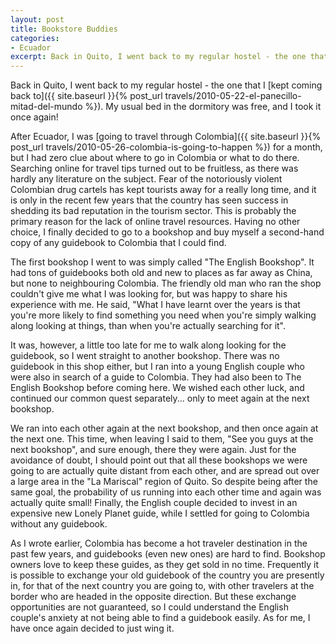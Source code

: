 ```yaml
---
layout: post
title: Bookstore Buddies
categories:
- Ecuador
excerpt: Back in Quito, I went back to my regular hostel - the one that I kept coming back to. My usual bed in the dormitory was free, and I took it once again!
---
```


Back in Quito, I went back to my regular hostel - the one that I [kept coming
back to]({{ site.baseurl }}{% post_url
travels/2010-05-22-el-panecillo-mitad-del-mundo %}). My usual bed in the
dormitory was free, and I took it once again!

After Ecuador, I was [going to travel through Colombia]({{ site.baseurl }}{%
post_url travels/2010-05-26-colombia-is-going-to-happen %}) for a month, but I
had zero clue about where to go in Colombia or what to do there. Searching
online for travel tips turned out to be fruitless, as there was hardly any
literature on the subject. Fear of the notoriously violent Colombian drug
cartels has kept tourists away for a really long time, and it is only in the
recent few years that the country has seen success in shedding its bad
reputation in the tourism sector. This is probably the primary reason for the
lack of online travel resources. Having no other choice, I finally decided to go
to a bookshop and buy myself a second-hand copy of any guidebook to Colombia
that I could find.

The first bookshop I went to was simply called "The English Bookshop". It had
tons of guidebooks both old and new to places as far away as China, but none to
neighbouring Colombia. The friendly old man who ran the shop couldn't give me
what I was looking for, but was happy to share his experience with me. He said,
"What I have learnt over the years is that you're more likely to find something
you need when you're simply walking along looking at things, than when you're
actually searching for it".

It was, however, a little too late for me to walk along looking for the
guidebook, so I went straight to another bookshop. There was no guidebook in
this shop either, but I ran into a young English couple who were also in search
of a guide to Colombia. They had also been to The English Bookshop before coming
here. We wished each other luck, and continued our common quest separately...
only to meet again at the next bookshop.

We ran into each other again at the next bookshop, and then once again at the
next one. This time, when leaving I said to them, "See you guys at the next
bookshop", and sure enough, there they were again. Just for the avoidance of
doubt, I should point out that all these bookshops we were going to are actually
quite distant from each other, and are spread out over a large area in the "La
Mariscal" region of Quito. So despite being after the same goal, the probability
of us running into each other time and again was actually quite small! Finally,
the English couple decided to invest in an expensive new Lonely Planet guide,
while I settled for going to Colombia without any guidebook.

As I wrote earlier, Colombia has become a hot traveler destination in the past
few years, and guidebooks (even new ones) are hard to find. Bookshop owners love
to keep these guides, as they get sold in no time. Frequently it is possible to
exchange your old guidebook of the country you are presently in, for that of the
next country you are going to, with other travelers at the border who are headed
in the opposite direction. But these exchange opportunities are not guaranteed,
so I could understand the English couple's anxiety at not being able to find a
guidebook easily. As for me, I have once again decided to just wing it.
